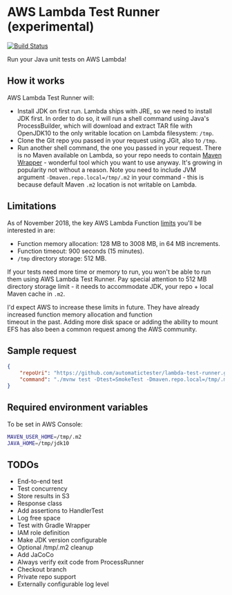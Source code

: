 # AWS Lambda Test Runner (experimental)

[![Build Status](https://travis-ci.com/automatictester/lambda-test-runner.svg?branch=master)](https://travis-ci.com/automatictester/lambda-test-runner)

Run your Java unit tests on AWS Lambda!  

## How it works

AWS Lambda Test Runner will:
- Install JDK on first run. Lambda ships with JRE, so we need to install JDK first. In order to do so, it will run
  a shell command using Java's ProcessBuilder, which will download and extract TAR file with OpenJDK10 to the only
  writable location on Lambda filesystem: `/tmp`.
- Clone the Git repo you passed in your request using JGit, also to `/tmp`.
- Run another shell command, the one you passed in your request. There is no Maven available on Lambda, so your repo
  needs to contain [Maven Wrapper](https://github.com/takari/maven-wrapper) - wonderful tool which you
  want to use anyway. It's growing in popularity not without a reason. Note you need to include JVM argument
  `-Dmaven.repo.local=/tmp/.m2` in your command - this is because default Maven `.m2` location is not writable on
  Lambda.

## Limitations

As of November 2018, the key AWS Lambda Function [limits](https://docs.aws.amazon.com/lambda/latest/dg/limits.html) you'll be interested in are:
- Function memory allocation: 128 MB to 3008 MB, in 64 MB increments.
- Function timeout: 900 seconds (15 minutes).
- `/tmp` directory storage: 512 MB.

If your tests need more time or memory to run, you won't be able to run them using AWS Lambda Test Runner. Pay special 
attention to 512 MB directory storage limit - it needs to accommodate JDK, your repo + local Maven cache in `.m2`. 

I'd expect AWS to increase these limits in future. They have already increased function memory allocation and function  
timeout in the past. Adding more disk space or adding the ability to mount EFS has also been a common request among
the AWS community.

## Sample request

```json
{
    "repoUri": "https://github.com/automatictester/lambda-test-runner.git",
    "command": "./mvnw test -Dtest=SmokeTest -Dmaven.repo.local=/tmp/.m2"
}
```

## Required environment variables

To be set in AWS Console:

```bash
MAVEN_USER_HOME=/tmp/.m2
JAVA_HOME=/tmp/jdk10
```

## TODOs

- End-to-end test
- Test concurrency
- Store results in S3
- Response class
- Add assertions to HandlerTest
- Log free space
- Test with Gradle Wrapper
- IAM role definition
- Make JDK version configurable
- Optional /tmp/.m2 cleanup
- Add JaCoCo
- Always verify exit code from ProcessRunner
- Checkout branch
- Private repo support
- Externally configurable log level
